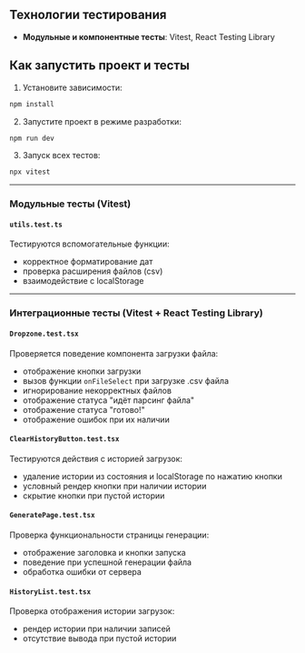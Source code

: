 ## Технологии тестирования

- **Модульные и компонентные тесты**: Vitest, React Testing Library

## Как запустить проект и тесты

1. Установите зависимости:

```bash
npm install
```

2. Запустите проект в режиме разработки:

```bash
npm run dev
```

3. Запуск всех тестов:

```bash
npx vitest
```

---

### Модульные тесты (Vitest)

#### `utils.test.ts`

Тестируются вспомогательные функции:

- корректное форматирование дат
- проверка расширения файлов (csv)
- взаимодействие с localStorage

---

### Интеграционные тесты (Vitest + React Testing Library)

#### `Dropzone.test.tsx`

Проверяется поведение компонента загрузки файла:

- отображение кнопки загрузки
- вызов функции `onFileSelect` при загрузке .csv файла
- игнорирование некорректных файлов
- отображение статуса "идёт парсинг файла"
- отображение статуса "готово!"
- отображение ошибок при их наличии

#### `ClearHistoryButton.test.tsx`

Тестируются действия с историей загрузок:

- удаление истории из состояния и localStorage по нажатию кнопки
- условный рендер кнопки при наличии истории
- скрытие кнопки при пустой истории

#### `GeneratePage.test.tsx`

Проверка функциональности страницы генерации:

- отображение заголовка и кнопки запуска
- поведение при успешной генерации файла
- обработка ошибки от сервера

#### `HistoryList.test.tsx`

Проверка отображения истории загрузок:

- рендер истории при наличии записей
- отсутствие вывода при пустой истории

